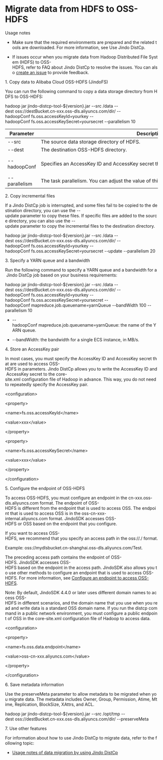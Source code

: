 # Migrate data from HDFS to OSS-HDFS

Usage notes

*   Make sure that the required environments are prepared and the related tools are downloaded. For more information, see Use Jindo DistCp.
    
*   If issues occur when you migrate data from Hadoop Distributed File System (HDFS) to OSS-HDFS, refer to FAQ about Jindo DistCp to resolve the issues. You can also [create an issue](https://github.com/aliyun/alibabacloud-jindodata/issues/new) to provide feedback.
    

1. Copy data to Alibaba Cloud OSS-HDFS (JindoFS)

You can run the following command to copy a data storage directory from HDFS to OSS-HDFS:

hadoop jar jindo-distcp-tool-${version}.jar --src /data --dest oss://destBucket.cn-xxx.oss-dls.aliyuncs.com/dir/ --hadoopConf fs.oss.accessKeyId=yourkey --hadoopConf fs.oss.accessKeySecret=yoursecret --parallelism 10

|  Parameter  |  Description  |  Example  |
| --- | --- | --- |
|  \--src  |  The source data storage directory of HDFS.   |  /data  |
|  \--dest  |  The destination OSS-HDFS directory.   |  oss://destBucket.cn-xxx.oss-dls.aliyuncs.com/  |
|  \--hadoopConf  |  Specifies an AccessKey ID and AccessKey secret that are used to access OSS-HDFS.  |  \* Specify an AccessKey ID that is used to access OSS-HDFS:--hadoopConf fs.oss.accessKeyId=yourkey\* Specify an AccessKey secret that is used to access OSS-HDFS:--hadoopConf fs.oss.accessKeySecret=yoursecret  |
|  \--parallelism  |  The task parallelism. You can adjust the value of this parameter based on the cluster resources.   |  10  |

2. Copy incremental files

If a Jindo DistCp job is interrupted, and some files fail to be copied to the destination directory, you can use the --update parameter to copy these files. If specific files are added to the source directory, you can also use the --update parameter to copy the incremental files to the destination directory.

hadoop jar jindo-distcp-tool-${version}.jar --src /data --dest oss://destBucket.cn-xxx.oss-dls.aliyuncs.com/dir/ --hadoopConf fs.oss.accessKeyId=yourkey --hadoopConf fs.oss.accessKeySecret=yoursecret --update --parallelism 20

3. Specify a YARN queue and a bandwidth

Run the following command to specify a YARN queue and a bandwidth for a Jindo DistCp job based on your business requirements:

hadoop jar jindo-distcp-tool-${version}.jar --src /data --dest oss://destBucket.cn-xxx.oss-dls.aliyuncs.com/dir/ --hadoopConf fs.oss.accessKeyId=yourkey --hadoopConf fs.oss.accessKeySecret=yoursecret --hadoopConf mapreduce.job.queuename=yarnQueue --bandWidth 100 --parallelism 10

*   \--hadoopConf mapreduce.job.queuename=yarnQueue: the name of the YARN queue.
    
*   \--bandWidth: the bandwidth for a single ECS instance, in MB/s.
    

4. Store an AccessKey pair

In most cases, you must specify the AccessKey ID and AccessKey secret that are used to access OSS-HDFS in parameters. Jindo DistCp allows you to write the AccessKey ID and AccessKey secret to the core-site.xml configuration file of Hadoop in advance. This way, you do not need to repeatedly specify the AccessKey pair. 

<configuration\>

<property\>

<name\>fs.oss.accessKeyId</name\>

<value\>xxx</value\>

</property\>

<property\>

<name\>fs.oss.accessKeySecret</name\>

<value\>xxx</value\>

</property\>

</configuration\>

5. Configure the endpoint of OSS-HDFS

To access OSS-HDFS, you must configure an endpoint in the cn-xxx.oss-dls.aliyuncs.com format. The endpoint of OSS-HDFS is different from the endpoint that is used to access OSS. The endpoint that is used to access OSS is in the oss-cn-xxx-internal.aliyuncs.com format. JindoSDK accesses OSS-HDFS or OSS based on the endpoint that you configure. 

If you want to access OSS-HDFS, we recommend that you specify an access path in the oss://<Bucket>.<Endpoint>/<Object> format.

Example: oss://mydlsbucket.cn-shanghai.oss-dls.aliyuncs.com/Test. 

The preceding access path contains the endpoint of OSS-HDFS. JindoSDK accesses OSS-HDFS based on the endpoint in the access path. JindoSDK also allows you to use other methods to configure an endpoint that is used to access OSS-HDFS. For more information, see [Configure an endpoint to access OSS-HDFS](https://github.com/aliyun/alibabacloud-jindodata/blob/master/docs/user/4.x/4.6.x/4.6.12/jindofs/configuration/jindosdk_endpoint_configuration.md). 

Note: By default, JindoSDK 4.4.0 or later uses different domain names to access OSS-HDFS in different scenarios, and the domain name that you use when you read and write data is a standard OSS domain name. If you run the distcp command in a public network environment, you must configure a public endpoint of OSS in the core-site.xml configuration file of Hadoop to access data. 

<configuration\>

<property\>

<name\>fs.oss.data.endpoint</name\>

<value\>oss-cn-xxx.aliyuncs.com</value\>

</property\>

</configuration\>

6. Save metadata information

Use the preserveMeta parameter to allow metadata to be migrated when you migrate data. The metadata includes Owner, Group, Permission, Atime, Mtime, Replication, BlockSize, XAttrs, and ACL. 

hadoop jar jindo-distcp-tool-${version}.jar --src /opt/tmp --dest oss://destBucket.cn-xxx.oss-dls.aliyuncs.com/dir/ --preserveMeta

7. Use other features

For information about how to use Jindo DistCp to migrate data, refer to the following topic:

*   [Usage notes of data migration by using Jindo DistCp](https://github.com/aliyun/alibabacloud-jindodata/blob/master/docs/user/4.x/4.6.x/4.6.12/jindofs/jindo_distcp/jindo_distcp_how_to.md)